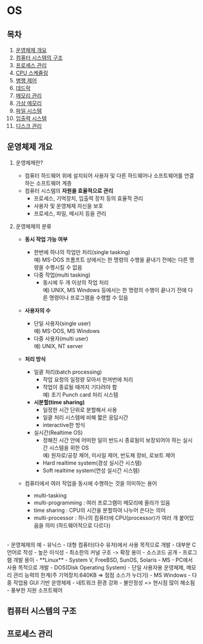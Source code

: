 # OS

## 목차 
  
 1. [운영체제 개요](#운영체제-개요) 
 2. [컴퓨터 시스템의 구조](#컴퓨터-시스템의-구조)
 3. [프로세스 관리](#프로세스-관리)
 4. [CPU 스케쥴링](#CPU-스케쥴링)
 5. [병행 제어](#병행-제어)
 6. [데드락](#데드락])
 7. [메모리 관리](#메모리-관리)
 8. [가상 메모리](#가상-메모리)
 9. [파일 시스템](#파일-시스템)
 10. [입출력 시스템](#입출력-시스템)
 11. [디스크 관리](#디스크-관리)

## 운영체제 개요
 
1. 운영체제란? 
   
   - 컴퓨터 하드웨어 위에 설치되어 사용자 및 다른 하드웨어나 소프트웨어를 연결하는 소프트웨어 계층
   - 컴퓨터 시스템의 __자원을 효율적으로 관리__
     - 프로세스, 기억장치, 입출력 장치 등의 효율적 관리
     - 사용자 및 운영체제 자신을 보호 
     - 프로세스, 파일, 메시지 등을 관리  
    

2. 운영체제의 분류

   - **동시 작업 가능 여부**
      - 한번에 하나의 작업만 처리(single tasking) 
          <br/> 예) MS-DOS 프롬프트 상에서는 한 명령의 수행을 끝내기 전에는 다른 명령을 수행시킬 수 없음
      - 다중 작업(multi tasking)
        - 동시에 두 개 이상의 작업 처리
          <br/> 예) UNIX, MS Windows 등에서는 한 명령의 수행이 끝나기 전에 다른 명령이나 프로그램을 수행할 수 있음 

   - **사용자의 수**
      - 단일 사용자(single user)
        <br/> 예) MS-DOS, MS Windows 
      - 다중 사용자(multi user)
        <br/> 예) UNIX, NT server 
         
   - **처리 방식** 
      - 일괄 처리(batch processing)   
        - 작업 요청의 일정량 모아서 한꺼번에 처리
        - 작업이 종료될 때까지 기다려야 함 
         <br/> 예) 초기 Punch card 처리 시스템  
      - **시분할(time sharing)**
        - 일정한 시간 단위로 분할해서 사용 
        - 일괄 처리 시스템에 비해 짧은 응답시간 
        - interactive한 방식 
      - 실시간(Realtime OS)
        - 정해진 시간 안에 어떠한 일이 반드시 종료됨이 보장되어야 하는 실시간 시스템을 위한 OS
          <br/> 예) 원자로/공장 제어, 미사일 제어, 반도체 장비, 로보트 제어
        - Hard realtime system(경성 실시간 시스템)
        - Soft realtime system(연성 실시간 시스템)

   - 컴퓨터에서 여러 작업을 동시에 수행하는 것을 의미하는 용어 
      - multi-tasking 
      - multi-programming : 여러 프로그램이 메모리에 올라가 있음 
      - time sharing : CPU의 시간을 분할하여 나누어 쓴다는 의미
      - multi-processor : 하나의 컴퓨터에 CPU(processor)가 여러 개 붙어있음을 의미 (하드웨어적으로 다르다)    
<br/>
   - 운영체제의 예 
     - 유닉스
       - 대형 컴퓨터(다수 유저)에서 사용 목적으로 개발 
       - 대부분 C언어로 작성
       - 높은 이식성 
       - 최소한의 커널 구조 -> 확장 용이 
       - 소스코드 공개 
       - 프로그램 개발 용이 
       - **Linux**
       - System V, FreeBSD, SunOS, Solaris 
     - MS
       - PC에서 사용 목적으로 개발 
       - DOS(Disk Operating System)
         - 단일 사용자용 운영체제, 메모리 관리 능력의 한계(주 기억장치:640KB => 점점 소스가 누더기)
       - MS Windows 
         - 다중 작업용 GUI 기반 운영체제
         - 네트워크 환경 강화 
         - 불안정성 => 현시점 많이 해소됨 
         - 풍부한 지원 소프트웨어

## 컴퓨터 시스템의 구조

## 프로세스 관리